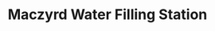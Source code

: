 ---
title: "Maczyrd Water Filling Station"
url: /patar/maczyrd-water-filling-station/
shop: Wasser
---